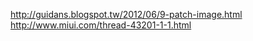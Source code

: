 http://guidans.blogspot.tw/2012/06/9-patch-image.html<br />
http://www.miui.com/thread-43201-1-1.html<br />